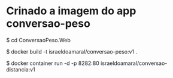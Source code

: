 # Crinado a imagem do app conversao-peso

$ cd ConversaoPeso.Web

$ docker build -t israeldoamaral/conversao-peso:v1 .

$ docker container run -d -p 8282:80 israeldoamaral/conversao-distancia:v1
